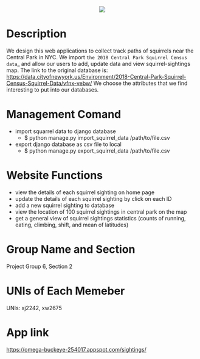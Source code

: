 <div align="center">
  <img src="https://media.npr.org/assets/img/2017/04/25/istock-115796521-fcf434f36d3d0865301cdcb9c996cfd80578ca99-s1300-c85.jpg"><br>
</div>

# Description
We design this web applications to collect track paths of squirrels near the Central Park in NYC. We import `the 2018 Central Park Squirrel Census data`_ and allow our users to add, update data and view squirrel-sightings map. The link to the original database is: https://data.cityofnewyork.us/Environment/2018-Central-Park-Squirrel-Census-Squirrel-Data/vfnx-vebw/ We choose the attributes that we find interesting to put into our databases.



# Management Comand
- import squarrel data to django database
  - $ python manage.py import_squirrel_data /path/to/file.csv
- export django database as csv file to local 
  - $ python manage.py export_squirrel_data /path/to/file.csv
 
# Website Functions
- view the details of each squirrel sighting on home page
- update the details of each squirrel sighting by click on each ID
- add a new squirrel sighting to database
- view the location of 100 squirrel sightings in central park on the map 
- get a general view of squirrel sightings statistics (counts of running, eating, climbing, shift, and mean of latitudes)

# Group Name and Section
Project Group 6, Section 2

# UNIs of Each Memeber
UNIs: xj2242, xw2675

# App link
https://omega-buckeye-254017.appspot.com/sightings/

